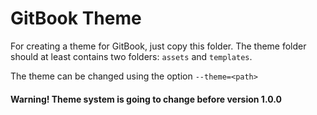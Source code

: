 # GitBook Theme

For creating a theme for GitBook, just copy this folder. The theme folder should at least contains two folders: `assets` and `templates`.

The theme can be changed using the option ```--theme=<path>```

#### Warning! Theme system is going to change before version 1.0.0
